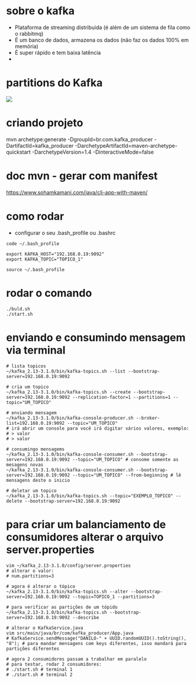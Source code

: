 # sobre o kafka
- Plataforma de streaming distribuida (é além de um sistema de fila como o rabbitmq)
- É um banco de dados, armazena os dados (não faz os dados 100% em memória)
- É super rápido e tem baixa latência
- 


# partitions do Kafka
<img src="https://trello.com/1/cards/625890fa16b7da62fc29240c/attachments/625890fd346bf94bbbf9473a/previews/625890fe346bf94bbbf9476d/download/image.png">

# criando projeto
mvn archetype:generate -DgroupId=br.com.kafka_producer -DartifactId=kafka_producer -DarchetypeArtifactId=maven-archetype-quickstart -DarchetypeVersion=1.4 -DinteractiveMode=false

# doc mvn - gerar com manifest
https://www.sohamkamani.com/java/cli-app-with-maven/


# como rodar
- configurar o seu .bash_profile ou .bashrc
```shell
code ~/.bash_profile

export KAFKA_HOST="192.168.0.19:9092"
export KAFKA_TOPIC="TOPICO_1"

source ~/.bash_profile
```

# rodar o comando
```shell
./buld.sh
./start.sh
```

# enviando e consumindo mensagem via terminal
```shell
# lista topicos
~/kafka_2.13-3.1.0/bin/kafka-topics.sh --list --bootstrap-server=192.168.0.19:9092

# cria um topico
~/kafka_2.13-3.1.0/bin/kafka-topics.sh --create --bootstrap-server=192.168.0.19:9092 --replication-factor=1 --partitions=1 --topic="UM_TOPICO"

# enviando mensagem
~/kafka_2.13-3.1.0/bin/kafka-console-producer.sh --broker-list=192.168.0.19:9092 --topic="UM_TOPICO"
# irá abrir um console para você irá digitar vários valores, exemplo:
# > valor
# > valor

# consumingo mensagems
~/kafka_2.13-3.1.0/bin/kafka-console-consumer.sh --bootstrap-server=192.168.0.19:9092 --topic="UM_TOPICO" # consome somente as mesagens novas
~/kafka_2.13-3.1.0/bin/kafka-console-consumer.sh --bootstrap-server=192.168.0.19:9092 --topic="UM_TOPICO" --from-beginning # lê mensagens deste o inicio

# deletar um topico
~/kafka_2.13-3.1.0/bin/kafka-topics.sh --topic="EXEMPLO_TOPICO" --delete --bootstrap-server=192.168.0.19:9092

```

# para criar um balanciamento de consumidores alterar o arquivo server.properties
```shell
vim ~/kafka_2.13-3.1.0/config/server.properties 
# alterar o valor: 
# num.partitions=3

# agora é alterar o tópico
~/kafka_2.13-3.1.0/bin/kafka-topics.sh --alter --bootstrap-server=192.168.0.19:9092 --topic=TOPICO_1 --partitions=3

# para verificar as partições de um tópido
~/kafka_2.13-3.1.0/bin/kafka-topics.sh --bootstrap-server=192.168.0.19:9092 --describe

# alterar o KafkaService.java
vim src/main/java/br/com/kafka_producer/App.java
# KafkaService.sendMessage("DANILO-" + UUID.randomUUID().toString(), "8"); # para mandar mensagens com keys diferentes, isso mandará para partições diferentes

# agora 2 consumidores passam a trabalhar em paralelo
# para testar, rodar 2 consumidores:
# ./start.sh # terminal 1
# ./start.sh # terminal 2
```

